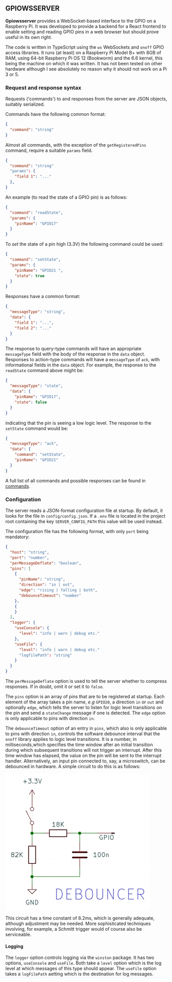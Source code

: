 ## GPIOWSSERVER

**Gpiowsserver** provides a WebSocket-based interface to the GPIO on a Raspberry Pi. It was developed to provide a backend for a React frontend to enable setting and reading GPIO pins in a web browser but should prove useful in its own right.

The code is written in TypeScript using the `ws` WebSockets and `onoff` GPIO access libraries. It runs (at least) on a Raspberry Pi Model B+ with 8GB of RAM, using 64-bit Raspberry Pi OS 12 (Bookworm) and the 6.6 kernel, this being the machine on which it was written. It has not been tested on other hardware although I see absolutely no reason why it should not work on a Pi 3 or 5.

### Request and response syntax

Requests ('commands') to and responses from the server are JSON objects, suitably serialized.

Commands have the following common format:

```json
{
  "command": "string"
}
```

Almost all commands, with the exception of the `getRegisteredPins` command, require a suitable `params` field.

```json
{
  "command": "string"
  "params": {
    "field 1": "..."
  },
}
```

An example (to read the state of a GPIO pin) is as follows:

```json
{
  "command": "readState",
  "params": {
    "pinName": "GPIO17"
  }
}
```

To _set_ the state of a pin high (3.3V) the following command could be used:

```json
{
  "command": "setState",
  "params": {
    "pinName": "GPIO21 ",
    "state": true
  }
}
```

Responses have a common format:

```json
{
  "messageType": "string",
  "data": {
    "field 1": "...",
    "field 2": "..."
  }
}
```

The response to query-type commands will have an appropriate `messageType` field with the body of the response in the `data` object. Responses to action-type commands will have a `messageType` of `ack`, with informational fields in the `data` object. For example, the response to the `readState` command above might be:

```json
{
  "messageType": "state",
  "data": {
    "pinName": "GPIO17",
    "state": false
  }
}
```

indicating that the pin is seeing a low logic level. The response to the `setState` command would be:

```json
{
  "messageType": "ack",
  "data": {
    "command": "setState",
    "pinName": "GPIO21"
  }
}
```

A full list of all commands and possible responses can be found in [commands](docs/commands.md).

### Configuration

The server reads a JSON-format configuration file at startup. By default, it looks for the file in `config/config.json`. If a `.env` file is located in the project root containing the key `SERVER_CONFIG_PATH` this value will be used instead.

The configuration file has the following format, with only `port` being mandatory:
```json
{
  "host": "string",
  "port": "number",
  "perMessageDeflate": "boolean",
  "pins": [
    {
      "pinName": "string",
      "direction": "in | out",
      "edge": "rising | falling | both",
      "debounceTimeout": "number"
    },
    {
    }
  ],
  "logger": {
    "useConsole": {
      "level": "info | warn | debug etc."
    },
    "useFile": {
      "level": "info | warn | debug etc."
      "logfilePath": "string"
    }
  }
}
```
The `perMessageDeflate` option is used to tell the server whether to compress responses. If in doubt, omit it or set it to `false`.

The `pins` option is an array of pins that are to be registered at startup. Each element of the array takes a pin name, *e.g* `GPIO20`, a direction `in` or `out` and optionally `edge`, which tells the server to listen for logic level transitions on the pin and send a `stateChange` message if one is detected. The `edge` option is only applicable to pins with direction `in`.

The `debounceTimeout` option of an entry in `pins`, which also is only applicable to pins with direction `in`, controls the software debounce interval that the `onoff` library applies to logic level transitions. It is a number, in milliseconds,which specifies the time window after an initial transition during which subsequent transitions will not trigger an interrupt. After this time window has elapsed, the value on the pin will be sent to the interrupt handler. Alternatively, an input pin connected to, say, a microswitch, can be debounced in hardware. A simple circuit to do this is as follows:

![Alt text](docs/debounce_pullup_small.png)

This circuit has a time constant of 8.2ms, which is generally adequate, although adjustment may be needed. More sophisitcated techniques involving, for example, a Schmitt trigger would of course also be serviceable.

#### Logging
The `logger` option controls logging via the `winston` package. It has two options, `useConsole` and `useFile`. Both take a `level` option which is the log level at which messages of this type should appear. The `useFile` option takes a `logFilePath` aetting which is the destination for log messages.
